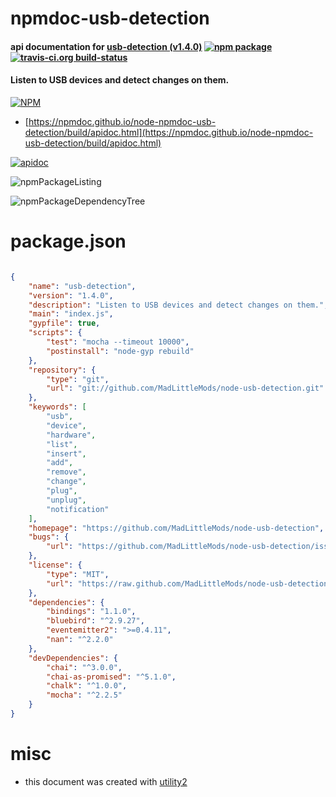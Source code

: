 # npmdoc-usb-detection

#### api documentation for  [usb-detection (v1.4.0)](https://github.com/MadLittleMods/node-usb-detection)  [![npm package](https://img.shields.io/npm/v/npmdoc-usb-detection.svg?style=flat-square)](https://www.npmjs.org/package/npmdoc-usb-detection) [![travis-ci.org build-status](https://api.travis-ci.org/npmdoc/node-npmdoc-usb-detection.svg)](https://travis-ci.org/npmdoc/node-npmdoc-usb-detection)

#### Listen to USB devices and detect changes on them.

[![NPM](https://nodei.co/npm/usb-detection.png?downloads=true&downloadRank=true&stars=true)](https://www.npmjs.com/package/usb-detection)

- [https://npmdoc.github.io/node-npmdoc-usb-detection/build/apidoc.html](https://npmdoc.github.io/node-npmdoc-usb-detection/build/apidoc.html)

[![apidoc](https://npmdoc.github.io/node-npmdoc-usb-detection/build/screenCapture.buildCi.browser.%252Ftmp%252Fbuild%252Fapidoc.html.png)](https://npmdoc.github.io/node-npmdoc-usb-detection/build/apidoc.html)

![npmPackageListing](https://npmdoc.github.io/node-npmdoc-usb-detection/build/screenCapture.npmPackageListing.svg)

![npmPackageDependencyTree](https://npmdoc.github.io/node-npmdoc-usb-detection/build/screenCapture.npmPackageDependencyTree.svg)



# package.json

```json

{
    "name": "usb-detection",
    "version": "1.4.0",
    "description": "Listen to USB devices and detect changes on them.",
    "main": "index.js",
    "gypfile": true,
    "scripts": {
        "test": "mocha --timeout 10000",
        "postinstall": "node-gyp rebuild"
    },
    "repository": {
        "type": "git",
        "url": "git://github.com/MadLittleMods/node-usb-detection.git"
    },
    "keywords": [
        "usb",
        "device",
        "hardware",
        "list",
        "insert",
        "add",
        "remove",
        "change",
        "plug",
        "unplug",
        "notification"
    ],
    "homepage": "https://github.com/MadLittleMods/node-usb-detection",
    "bugs": {
        "url": "https://github.com/MadLittleMods/node-usb-detection/issues"
    },
    "license": {
        "type": "MIT",
        "url": "https://raw.github.com/MadLittleMods/node-usb-detection/master/licence"
    },
    "dependencies": {
        "bindings": "1.1.0",
        "bluebird": "^2.9.27",
        "eventemitter2": ">=0.4.11",
        "nan": "^2.2.0"
    },
    "devDependencies": {
        "chai": "^3.0.0",
        "chai-as-promised": "^5.1.0",
        "chalk": "^1.0.0",
        "mocha": "^2.2.5"
    }
}
```



# misc
- this document was created with [utility2](https://github.com/kaizhu256/node-utility2)

